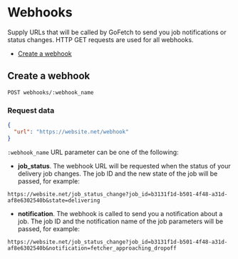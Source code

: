 # Webhooks

Supply URLs that will be called by GoFetch to send you job notifications or status changes. HTTP GET requests are used for all webhooks.

* [Create a webhook](#create-a-webhook)

## Create a webhook

`POST webhooks/:webhook_name`

### Request data

```JSON
{
  "url": "https://website.net/webhook"
}
```

`:webhook_name` URL parameter can be one of the following:

* **job_status**. The webhook URL will be requested when the status of your delivery job changes. The job ID and the new state of the job will be passed, for example:

```
https://website.net/job_status_change?job_id=b3131f1d-b501-4f48-a31d-af8e6302540b&state=delivering
```

* **notification**. The webhook is called to send you a notification about a job. The job ID and the notification name of the job parameters will be passed, for example:

```
https://website.net/job_status_change?job_id=b3131f1d-b501-4f48-a31d-af8e6302540b&notification=fetcher_approaching_dropoff
```

